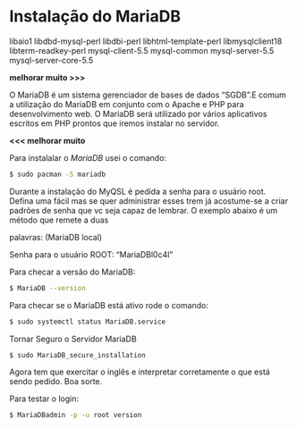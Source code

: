 Instalação do MariaDB
=====================

libaio1 libdbd-mysql-perl libdbi-perl libhtml-template-perl libmysqlclient18 libterm-readkey-perl
  mysql-client-5.5 mysql-common mysql-server-5.5 mysql-server-core-5.5





**melhorar muito >>>**

O MariaDB é um sistema gerenciador de bases de dados “SGDB”.E comum a utilização do MariaDB em conjunto com o Apache e PHP para desenvolvimento web.
O MariaDB será utilizado por vários aplicativos escritos em PHP prontos que iremos instalar no servidor.

**<<< melhorar muito**

Para instalalar o _MariaDB_ usei o comando:

``` sh
$ sudo pacman -S mariadb
```

Durante a instalação do MyQSL é pedida a senha para o usuário root. Defina uma fácil mas se quer administrar esses trem já acostume-se a criar padrões de senha que vc seja capaz de lembrar. O exemplo abaixo é um método que remete a duas

palavras: (MariaDB local)

Senha para o usuário ROOT: “MariaDBl0c4l”

Para checar a versão do MariaDB:

``` sh
$ MariaDB --version
```

Para checar se o MariaDB está ativo rode o comando:

``` sh
$ sudo systemctl status MariaDB.service
```

Tornar Seguro o Servidor MariaDB

``` sh
$ sudo MariaDB_secure_installation
```

Agora tem que exercitar o inglês e interpretar corretamente o que está sendo pedido. Boa sorte.

Para testar o login:

``` sh
$ MariaDBadmin -p -u root version
```
